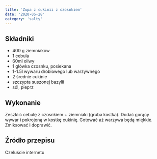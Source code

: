 ```yaml
---
title: 'Zupa z cukinii z czosnkiem'
date: '2020-06-28'
category: 'salty'
---
```


## Składniki

- 400 g ziemniaków
- 1 cebula
- 60ml oliwy
- 1 główka czosnku, posiekana
- 1-1.5l wywaru drobiowego lub warzywnego
- 2 średnie cukinie
- szczypta suszonej bazylii
- sól, pieprz

## Wykonanie

Zeszklić cebulę z czosnkiem + ziemniaki (gruba kostka). Dodać gorący wywar i pokrojoną w kostkę cukinię. Gotować aż warzywa będą miękkie. Zmiksować i doprawić.

## Źródło przepisu

Czeluście internetu

